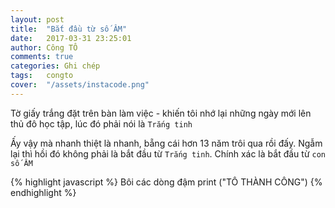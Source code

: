 ```yaml
---
layout: post
title:  "Bắt đầu từ số ÂM"
date:   2017-03-31 23:25:01
author: Công TÔ
comments: true
categories: Ghi chép
tags:	congto
cover:  "/assets/instacode.png"
---
```


Tờ giấy trắng đặt trên bàn làm việc - khiến tôi nhớ lại những ngày mới lên thủ đô học tập, lúc đó phải nói là `Trắng tinh`

Ấy vậy mà nhanh thiệt là nhanh, bẵng cái hơn 13 năm trôi qua rồi đấy. Ngẫm lại thì hồi đó không phải là bắt đầu từ `Trắng tinh`. Chính xác là bắt đầu từ `con số ÂM`

{% highlight javascript %}
Bôi các dòng đậm
print ("TÔ THÀNH CÔNG")
{% endhighlight %}
